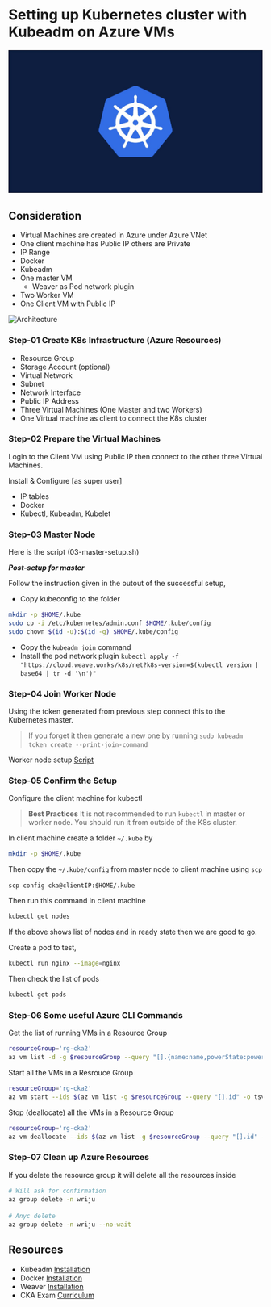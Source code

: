 # Setting up Kubernetes cluster with Kubeadm on Azure VMs

![K8s](images/k8.jpg)

## Consideration

- Virtual Machines are created in Azure under Azure VNet
- One client machine has Public IP others are Private
- IP Range
- Docker
- Kubeadm
- One master VM
  - Weaver as Pod network plugin
- Two Worker VM
- One Client VM with Public IP

![Architecture](images/KubernetesCluster.png)

### Step-01 Create K8s Infrastructure (Azure Resources)

- Resource Group
- Storage Account (optional)
- Virtual Network
- Subnet
- Network Interface
- Public IP Address
- Three Virtual Machines (One Master and two Workers)
- One Virtual machine as client to connect the K8s cluster


### Step-02 Prepare the Virtual Machines

Login to the Client VM using Public IP then connect to the other three Virtual Machines.

Install & Configure [as super user]

- IP tables
- Docker
- Kubectl, Kubeadm, Kubelet

### Step-03 Master Node

Here is the script (03-master-setup.sh)

***Post-setup for master***

Follow the instruction given in the outout of the successful setup,

- Copy kubeconfig to the folder
  
```sh
mkdir -p $HOME/.kube
sudo cp -i /etc/kubernetes/admin.conf $HOME/.kube/config
sudo chown $(id -u):$(id -g) $HOME/.kube/config
```

- Copy the `kubeadm join` command
- Install the pod network plugin
  `kubectl apply -f "https://cloud.weave.works/k8s/net?k8s-version=$(kubectl version | base64 | tr -d '\n')"`

### Step-04 Join Worker Node

Using the token generated from previous step connect this to the Kubernetes master.

> If you forget it then generate a new one by running `sudo kubeadm token create --print-join-command`

Worker node setup [Script](script-aug21/04-worker-setup.sh)

### Step-05 Confirm the Setup

Configure the client machine for kubectl

>**Best Practices** It is not recommended to run `kubectl` in master or worker node. You should run it from outside of the K8s cluster.

In client machine create a folder `~/.kube` by

```bash
mkdir -p $HOME/.kube
```

Then copy the `~/.kube/config` from master node to client machine using `scp`

`scp config cka@clientIP:$HOME/.kube`

Then run this command in client machine

```bash
kubectl get nodes 
```

If the above shows list of nodes and in ready state then we are good to go.

Create a pod to test,

```bash
kubectl run nginx --image=nginx
```

Then check the list of pods

```bash
kubectl get pods
```

### Step-06 Some useful Azure CLI Commands

Get the list of running VMs in a Resource Group

```bash
resourceGroup='rg-cka2'
az vm list -d -g $resourceGroup --query "[].{name:name,powerState:powerState}" -o table
```

Start all the VMs in a Resrouce Group

```bash
resourceGroup='rg-cka2'
az vm start --ids $(az vm list -g $resourceGroup --query "[].id" -o tsv)
```

Stop (deallocate) all the VMs in a Resource Group

```bash
resourceGroup='rg-cka2'
az vm deallocate --ids $(az vm list -g $resourceGroup --query "[].id" -o tsv)
```

### Step-07 Clean up Azure Resources

If you delete the resource group it will delete all the resources inside

```bash
# Will ask for confirmation
az group delete -n wriju

# Anyc delete 
az group delete -n wriju --no-wait 

```

## Resources

- Kubeadm [Installation](https://kubernetes.io/docs/setup/production-environment/tools/kubeadm/install-kubeadm/)
- Docker [Installation](https://docs.docker.com/engine/install/#server)
- Weaver [Installation](https://www.weave.works/docs/net/latest/kubernetes/kube-addon/)
- CKA Exam [Curriculum](https://github.com/cncf/curriculum)


